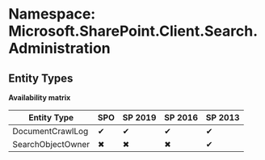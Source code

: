 # Namespace: Microsoft.SharePoint.Client.Search.Administration
## Entity Types

**Availability matrix**

Entity Type | SPO | SP 2019 | SP 2016 | SP 2013
----------|-----|---------|---------|--------
DocumentCrawlLog | ✔ | ✔ | ✔ | ✔
SearchObjectOwner | ✖ | ✖ | ✖ | ✔
